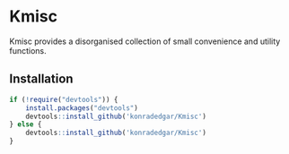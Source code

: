 <!-- README.md is generated from README.Rmd. Please edit that file -->
Kmisc
=====

Kmisc provides a disorganised collection of small convenience and
utility functions.

Installation
------------

``` r
if (!require("devtools")) {
    install.packages("devtools")
    devtools::install_github('konradedgar/Kmisc')
} else {
    devtools::install_github('konradedgar/Kmisc')
}
```
